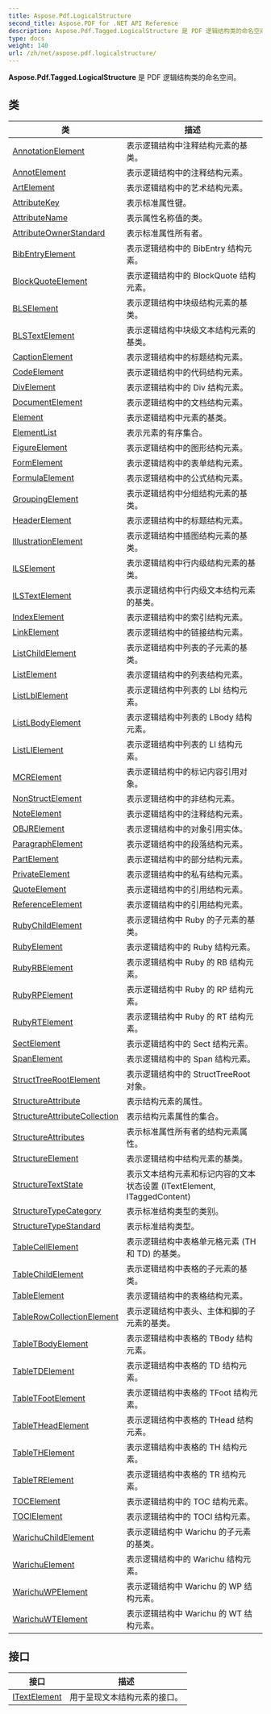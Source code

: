 ```yaml
---
title: Aspose.Pdf.LogicalStructure
second_title: Aspose.PDF for .NET API Reference
description: Aspose.Pdf.Tagged.LogicalStructure 是 PDF 逻辑结构类的命名空间
type: docs
weight: 140
url: /zh/net/aspose.pdf.logicalstructure/
---
```

**Aspose.Pdf.Tagged.LogicalStructure** 是 PDF 逻辑结构类的命名空间。

## 类

| 类 | 描述 |
| --- | --- |
| [AnnotationElement](./annotationelement/) | 表示逻辑结构中注释结构元素的基类。 |
| [AnnotElement](./annotelement/) | 表示逻辑结构中的注释结构元素。 |
| [ArtElement](./artelement/) | 表示逻辑结构中的艺术结构元素。 |
| [AttributeKey](./attributekey/) | 表示标准属性键。 |
| [AttributeName](./attributename/) | 表示属性名称值的类。 |
| [AttributeOwnerStandard](./attributeownerstandard/) | 表示标准属性所有者。 |
| [BibEntryElement](./bibentryelement/) | 表示逻辑结构中的 BibEntry 结构元素。 |
| [BlockQuoteElement](./blockquoteelement/) | 表示逻辑结构中的 BlockQuote 结构元素。 |
| [BLSElement](./blselement/) | 表示逻辑结构中块级结构元素的基类。 |
| [BLSTextElement](./blstextelement/) | 表示逻辑结构中块级文本结构元素的基类。 |
| [CaptionElement](./captionelement/) | 表示逻辑结构中的标题结构元素。 |
| [CodeElement](./codeelement/) | 表示逻辑结构中的代码结构元素。 |
| [DivElement](./divelement/) | 表示逻辑结构中的 Div 结构元素。 |
| [DocumentElement](./documentelement/) | 表示逻辑结构中的文档结构元素。 |
| [Element](./element/) | 表示逻辑结构中元素的基类。 |
| [ElementList](./elementlist/) | 表示元素的有序集合。 |
| [FigureElement](./figureelement/) | 表示逻辑结构中的图形结构元素。 |
| [FormElement](./formelement/) | 表示逻辑结构中的表单结构元素。 |
| [FormulaElement](./formulaelement/) | 表示逻辑结构中的公式结构元素。 |
| [GroupingElement](./groupingelement/) | 表示逻辑结构中分组结构元素的基类。 |
| [HeaderElement](./headerelement/) | 表示逻辑结构中的标题结构元素。 |
| [IllustrationElement](./illustrationelement/) | 表示逻辑结构中插图结构元素的基类。 |
| [ILSElement](./ilselement/) | 表示逻辑结构中行内级结构元素的基类。 |
| [ILSTextElement](./ilstextelement/) | 表示逻辑结构中行内级文本结构元素的基类。 |
| [IndexElement](./indexelement/) | 表示逻辑结构中的索引结构元素。 |
| [LinkElement](./linkelement/) | 表示逻辑结构中的链接结构元素。 |
| [ListChildElement](./listchildelement/) | 表示逻辑结构中列表的子元素的基类。 |
| [ListElement](./listelement/) | 表示逻辑结构中的列表结构元素。 |
| [ListLblElement](./listlblelement/) | 表示逻辑结构中列表的 Lbl 结构元素。 |
| [ListLBodyElement](./listlbodyelement/) | 表示逻辑结构中列表的 LBody 结构元素。 |
| [ListLIElement](./listlielement/) | 表示逻辑结构中列表的 LI 结构元素。 |
| [MCRElement](./mcrelement/) | 表示逻辑结构中的标记内容引用对象。 |
| [NonStructElement](./nonstructelement/) | 表示逻辑结构中的非结构元素。 |
| [NoteElement](./noteelement/) | 表示逻辑结构中的注释结构元素。 |
| [OBJRElement](./objrelement/) | 表示逻辑结构中的对象引用实体。 |
| [ParagraphElement](./paragraphelement/) | 表示逻辑结构中的段落结构元素。 |
| [PartElement](./partelement/) | 表示逻辑结构中的部分结构元素。 |
| [PrivateElement](./privateelement/) | 表示逻辑结构中的私有结构元素。 |
| [QuoteElement](./quoteelement/) | 表示逻辑结构中的引用结构元素。 |
| [ReferenceElement](./referenceelement/) | 表示逻辑结构中的引用结构元素。 |
| [RubyChildElement](./rubychildelement/) | 表示逻辑结构中 Ruby 的子元素的基类。 |
| [RubyElement](./rubyelement/) | 表示逻辑结构中的 Ruby 结构元素。 |
| [RubyRBElement](./rubyrbelement/) | 表示逻辑结构中 Ruby 的 RB 结构元素。 |
| [RubyRPElement](./rubyrpelement/) | 表示逻辑结构中 Ruby 的 RP 结构元素。 |
| [RubyRTElement](./rubyrtelement/) | 表示逻辑结构中 Ruby 的 RT 结构元素。 |
| [SectElement](./sectelement/) | 表示逻辑结构中的 Sect 结构元素。 |
| [SpanElement](./spanelement/) | 表示逻辑结构中的 Span 结构元素。 |
| [StructTreeRootElement](./structtreerootelement/) | 表示逻辑结构中的 StructTreeRoot 对象。 |
| [StructureAttribute](./structureattribute/) | 表示结构元素的属性。 |
| [StructureAttributeCollection](./structureattributecollection/) | 表示结构元素属性的集合。 |
| [StructureAttributes](./structureattributes/) | 表示标准属性所有者的结构元素属性。 |
| [StructureElement](./structureelement/) | 表示逻辑结构中结构元素的基类。 |
| [StructureTextState](./structuretextstate/) | 表示文本结构元素和标记内容的文本状态设置 (ITextElement, ITaggedContent) |
| [StructureTypeCategory](./structuretypecategory/) | 表示标准结构类型的类别。 |
| [StructureTypeStandard](./structuretypestandard/) | 表示标准结构类型。 |
| [TableCellElement](./tablecellelement/) | 表示逻辑结构中表格单元格元素 (TH 和 TD) 的基类。 |
| [TableChildElement](./tablechildelement/) | 表示逻辑结构中表格的子元素的基类。 |
| [TableElement](./tableelement/) | 表示逻辑结构中的表格结构元素。 |
| [TableRowCollectionElement](./tablerowcollectionelement/) | 表示逻辑结构中表头、主体和脚的子元素的基类。 |
| [TableTBodyElement](./tabletbodyelement/) | 表示逻辑结构中表格的 TBody 结构元素。 |
| [TableTDElement](./tabletdelement/) | 表示逻辑结构中表格的 TD 结构元素。 |
| [TableTFootElement](./tabletfootelement/) | 表示逻辑结构中表格的 TFoot 结构元素。 |
| [TableTHeadElement](./tabletheadelement/) | 表示逻辑结构中表格的 THead 结构元素。 |
| [TableTHElement](./tablethelement/) | 表示逻辑结构中表格的 TH 结构元素。 |
| [TableTRElement](./tabletrelement/) | 表示逻辑结构中表格的 TR 结构元素。 |
| [TOCElement](./tocelement/) | 表示逻辑结构中的 TOC 结构元素。 |
| [TOCIElement](./tocielement/) | 表示逻辑结构中的 TOCI 结构元素。 |
| [WarichuChildElement](./warichuchildelement/) | 表示逻辑结构中 Warichu 的子元素的基类。 |
| [WarichuElement](./warichuelement/) | 表示逻辑结构中的 Warichu 结构元素。 |
| [WarichuWPElement](./warichuwpelement/) | 表示逻辑结构中 Warichu 的 WP 结构元素。 |
| [WarichuWTElement](./warichuwtelement/) | 表示逻辑结构中 Warichu 的 WT 结构元素。 |
## 接口

| 接口 | 描述 |
| --- | --- |
| [ITextElement](./itextelement/) | 用于呈现文本结构元素的接口。 |